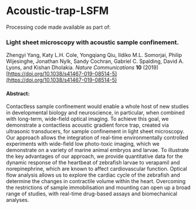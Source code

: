 # Acoustic-trap-LSFM

Processing code made available as part of:

### Light sheet microscopy with acoustic sample confinement.
Zhengyi Yang, Katy L.H. Cole, Yongqiang Qiu, Ildiko M.L. Somorjai, 
Philip Wijesinghe, Jonathan Nylk, Sandy Cochran, Gabriel C. Spalding,
David A. Lyons, and Kishan Dholakia.
*Nature Communications* **10** (2019)
[https://doi.org/10.1038/s41467-019-08514-5](https://doi.org/10.1038/s41467-019-08514-5)

#### Abstract: 
Contactless sample confinement would enable a whole host of new studies in developmental biology and neuroscience, in particular, when combined with long-term, wide-field optical imaging. 
To achieve this goal, we demonstrate a contactless acoustic gradient force trap, created via ultrasonic transducers, for sample confinement in light sheet microscopy. Our approach allows the integration of real-time environmentally controlled experiments with wide-field low photo-toxic imaging, which we demonstrate on a variety of marine animal embryos and larvae. To illustrate the key advantages of our approach, we provide quantitative data for the dynamic response of the heartbeat of zebrafish larvae to verapamil and norepinephrine, which are known to affect cardiovascular function. Optical flow analysis allows us to explore the cardiac cycle of the zebrafish and determine the changes in contractile volume within the heart. 
Overcoming the restrictions of sample immobilisation and mounting can open up a broad range of studies, with real-time drug-based assays and biomechanical analyses.

